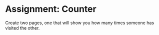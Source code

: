 # Assignment: Counter

Create two pages, one that will show you how many times someone has visited the other.
